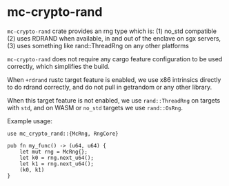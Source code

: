 mc-crypto-rand
======

`mc-crypto-rand` crate provides an rng type which is:
(1) no_std compatible
(2) uses RDRAND when available, in and out of the enclave on sgx servers,
(3) uses something like rand::ThreadRng on any other platforms

`mc-crypto-rand` does not require any cargo feature configuration to be used correctly,
which simplifies the build.

When `+rdrand` rustc target feature is enabled, we use x86 intrinsics directly to
do rdrand correctly, and do not pull in getrandom or any other library.

When this target feature is not enabled, we use `rand::ThreadRng` on targets with `std`, and on WASM or `no_std` targets we use `rand::OsRng`.

Example usage:

```
use mc_crypto_rand::{McRng, RngCore}

pub fn my_func() -> (u64, u64) {
    let mut rng = McRng{};
    let k0 = rng.next_u64();
    let k1 = rng.next_u64();
    (k0, k1)
}
```
